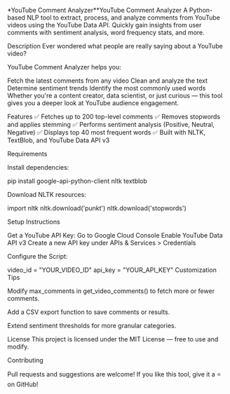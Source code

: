 *YouTube Comment Analyzer**YouTube Comment Analyzer 
A Python-based NLP tool to extract, process, and analyze comments from YouTube videos using the YouTube Data API. Quickly gain insights from user comments with sentiment analysis, word frequency stats, and more.

 Description
Ever wondered what people are really saying about a YouTube video?

YouTube Comment Analyzer helps you:

Fetch the latest comments from any video
Clean and analyze the text
Determine sentiment trends
Identify the most commonly used words
Whether you're a content creator, data scientist, or just curious — this tool gives you a deeper look at YouTube audience engagement.

 Features
✅ Fetches up to 200 top-level comments
✅ Removes stopwords and applies stemming
✅ Performs sentiment analysis (Positive, Neutral, Negative)
✅ Displays top 40 most frequent words
✅ Built with NLTK, TextBlob, and YouTube Data API v3

Requirements

Install dependencies:

pip install google-api-python-client nltk textblob

Download NLTK resources:

import nltk
nltk.download('punkt')
nltk.download('stopwords')

Setup Instructions

Get a YouTube API Key:
Go to Google Cloud Console
Enable YouTube Data API v3
Create a new API key under APIs & Services > Credentials

Configure the Script:

video_id = "YOUR_VIDEO_ID"
api_key = "YOUR_API_KEY"
 Customization Tips
 
Modify max_comments in get_video_comments() to fetch more or fewer comments.

Add a CSV export function to save comments or results.

Extend sentiment thresholds for more granular categories.

License
This project is licensed under the MIT License — free to use and modify.

Contributing

Pull requests and suggestions are welcome!
If you like this tool, give it a ⭐️ on GitHub!

